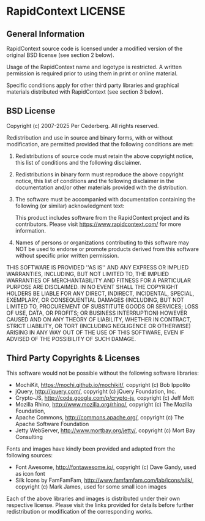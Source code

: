 RapidContext LICENSE
====================

General Information
-------------------
RapidContext source code is licensed under a modified version of the
original BSD license (see section 2 below).

Usage of the RapidContext name and logotype is restricted. A written
permission is required prior to using them in print or online material.

Specific conditions apply for other third party libraries and graphical
materials distributed with RapidContext (see section 3 below).


BSD License
-----------
Copyright (c) 2007-2025 Per Cederberg. All rights reserved.

Redistribution and use in source and binary forms, with or without
modification, are permitted provided that the following conditions are met:

  1. Redistributions of source code must retain the above copyright notice,
     this list of conditions and the following disclaimer.

  2. Redistributions in binary form must reproduce the above copyright
     notice, this list of conditions and the following disclaimer in the
     documentation and/or other materials provided with the distribution.

  3. The software must be accompanied with documentation containing the
     following (or similar) acknowledgment text:

        This product includes software from the RapidContext project and
        its contributors. Please visit https://www.rapidcontext.com/ for
        more information.

  4. Names of persons or organizations contributing to this software may
     NOT be used to endorse or promote products derived from this software
     without specific prior written permission.

THIS SOFTWARE IS PROVIDED ''AS IS'' AND ANY EXPRESS OR IMPLIED WARRANTIES,
INCLUDING, BUT NOT LIMITED TO, THE IMPLIED WARRANTIES OF MERCHANTABILITY AND
FITNESS FOR A PARTICULAR PURPOSE ARE DISCLAIMED. IN NO EVENT SHALL THE
COPYRIGHT HOLDERS BE LIABLE FOR ANY DIRECT, INDIRECT, INCIDENTAL, SPECIAL,
EXEMPLARY, OR CONSEQUENTIAL DAMAGES (INCLUDING, BUT NOT LIMITED TO,
PROCUREMENT OF SUBSTITUTE GOODS OR SERVICES; LOSS OF USE, DATA, OR PROFITS;
OR BUSINESS INTERRUPTION) HOWEVER CAUSED AND ON ANY THEORY OF LIABILITY,
WHETHER IN CONTRACT, STRICT LIABILITY, OR TORT (INCLUDING NEGLIGENCE OR
OTHERWISE) ARISING IN ANY WAY OUT OF THE USE OF THIS SOFTWARE, EVEN IF
ADVISED OF THE POSSIBILITY OF SUCH DAMAGE.


Third Party Copyrights & Licenses
---------------------------------
This software would not be possible without the following software libraries:

  - MochiKit, https://mochi.github.io/mochikit/,
    copyright (c) Bob Ippolito
  - jQuery, http://jquery.com/,
    copyright (c) jQuery Foundation, Inc.
  - Crypto-JS, http://code.google.com/p/crypto-js,
    copyright (c) Jeff Mott
  - Mozilla Rhino, http://www.mozilla.org/rhino/,
    copyright (c) The Mozilla Foundation,
  - Apache Commons, http://commons.apache.org/,
    copyright (c) The Apache Software Foundation
  - Jetty WebServer, http://www.mortbay.org/jetty/,
    copyright (c) Mort Bay Consulting

Fonts and images have kindly been provided and adapted from the following
sources:

  - Font Awesome, http://fontawesome.io/, copyright (c) Dave Gandy,
    used as icon font
  - Silk Icons by FamFamFam, http://www.famfamfam.com/lab/icons/silk/,
    copyright (c) Mark James, used for some small icon images

Each of the above libraries and images is distributed under their own
respective license. Please visit the links provided for details before
further redistribution or modification of the corresponding works.
